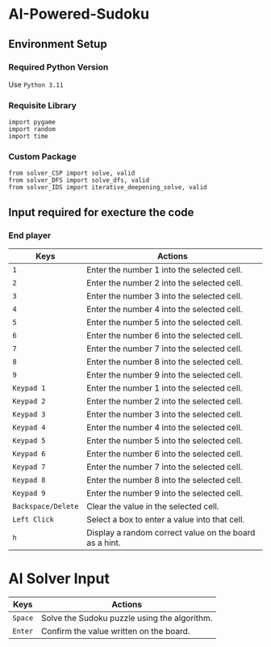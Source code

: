 # AI-Powered-Sudoku

## Environment Setup
  ### Required Python Version
  Use `Python 3.11` 

  ### Requisite Library
  ```
  import pygame
  import random
  import time 
  ```
  ### Custom Package

  ```
  from solver_CSP import solve, valid
  from solver_DFS import solve_dfs, valid
  from solver_IDS import iterative_deepening_solve, valid

  ```

## Input required for execture the code
### End player
| Keys              | Actions                                                          |
|-------------------|------------------------------------------------------------------|
|`1`                | Enter the number 1 into the selected cell.                       |
|`2`                | Enter the number 2 into the selected cell.                       |
|`3`                | Enter the number 3 into the selected cell.                       |
|`4`                | Enter the number 4 into the selected cell.                       |
|`5`                | Enter the number 5 into the selected cell.                       |
|`6`                | Enter the number 6 into the selected cell.                       |
|`7`                | Enter the number 7 into the selected cell.                       |
|`8`                | Enter the number 8 into the selected cell.                       |
|`9`                | Enter the number 9 into the selected cell.                       |
|`Keypad 1`         | Enter the number 1 into the selected cell.                       |
|`Keypad 2`         | Enter the number 2 into the selected cell.                       |
|`Keypad 3`         | Enter the number 3 into the selected cell.                       |
|`Keypad 4`         | Enter the number 4 into the selected cell.                       |
|`Keypad 5`         | Enter the number 5 into the selected cell.                       |
|`Keypad 6`         | Enter the number 6 into the selected cell.                       |
|`Keypad 7`         | Enter the number 7 into the selected cell.                       |
|`Keypad 8`         | Enter the number 8 into the selected cell.                       |
|`Keypad 9`         | Enter the number 9 into the selected cell.                       |
|`Backspace/Delete` | Clear the value in the selected cell.                            |
|`Left Click`       | Select a box to enter a value into that cell.                    |
|`h`                | Display a random correct value on the board as a hint.           |

# AI Solver Input
| Keys              | Actions                                                          |
|-------------------|------------------------------------------------------------------|
|`Space`   | Solve the Sudoku puzzle using the algorithm.                              |
|`Enter`   | Confirm the value written on the board.				       |
		
